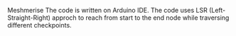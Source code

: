 Meshmerise
The code is written on Arduino IDE.
The code uses LSR (Left-Straight-Right) approch to reach from start to the end node while traversing different checkpoints. 
